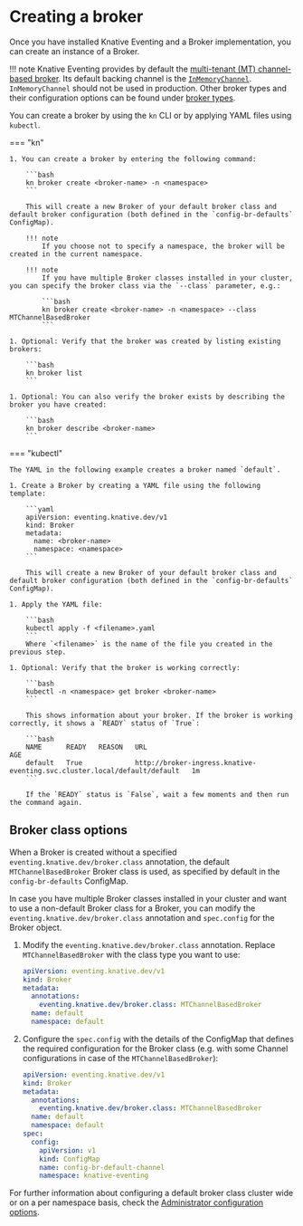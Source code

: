 # Creating a broker

Once you have installed Knative Eventing and a Broker implementation, you can create an instance of a Broker.

!!! note
    Knative Eventing provides by default the [multi-tenant (MT) channel-based broker](./broker-types/mt-channel-based-broker/README.md). Its default backing channel is the [`InMemoryChannel`](https://github.com/knative/eventing/blob/main/config/channels/in-memory-channel/README.md). `InMemoryChannel` should not be used in production. Other broker types and their configuration options can be found under [broker types](./broker-types/README.md).

You can create a broker by using the `kn` CLI or by applying YAML files using `kubectl`.

=== "kn"

    1. You can create a broker by entering the following command:

        ```bash
        kn broker create <broker-name> -n <namespace>
        ```
 
        This will create a new Broker of your default broker class and default broker configuration (both defined in the `config-br-defaults` ConfigMap).
 
        !!! note
            If you choose not to specify a namespace, the broker will be created in the current namespace.
 
        !!! note
            If you have multiple Broker classes installed in your cluster, you can specify the broker class via the `--class` parameter, e.g.:
 
            ```bash
            kn broker create <broker-name> -n <namespace> --class MTChannelBasedBroker
            ```

    1. Optional: Verify that the broker was created by listing existing brokers:

        ```bash
        kn broker list
        ```

    1. Optional: You can also verify the broker exists by describing the broker you have created:

        ```bash
        kn broker describe <broker-name>
        ```

=== "kubectl"

    The YAML in the following example creates a broker named `default`.

    1. Create a Broker by creating a YAML file using the following template:

        ```yaml
        apiVersion: eventing.knative.dev/v1
        kind: Broker
        metadata:
          name: <broker-name>
          namespace: <namespace>
        ```
 
        This will create a new Broker of your default broker class and default broker configuration (both defined in the `config-br-defaults` ConfigMap).

    1. Apply the YAML file:

        ```bash
        kubectl apply -f <filename>.yaml
        ```
        Where `<filename>` is the name of the file you created in the previous step.

    1. Optional: Verify that the broker is working correctly:

        ```bash
        kubectl -n <namespace> get broker <broker-name>
        ```
 
        This shows information about your broker. If the broker is working correctly, it shows a `READY` status of `True`:
 
        ```bash
        NAME      READY   REASON   URL                                                                        AGE
        default   True             http://broker-ingress.knative-eventing.svc.cluster.local/default/default   1m
        ```
 
        If the `READY` status is `False`, wait a few moments and then run the command again.

## Broker class options

When a Broker is created without a specified `eventing.knative.dev/broker.class` annotation, the default `MTChannelBasedBroker` Broker class is used, as specified by default in the `config-br-defaults` ConfigMap. 

In case you have multiple Broker classes installed in your cluster and want to use a non-default Broker class for a Broker, you can modify the `eventing.knative.dev/broker.class` annotation and `spec.config` for the Broker object.

1. Modify the `eventing.knative.dev/broker.class` annotation. Replace `MTChannelBasedBroker` with the class type you want to use:

    ```yaml
    apiVersion: eventing.knative.dev/v1
    kind: Broker
    metadata:
      annotations:
        eventing.knative.dev/broker.class: MTChannelBasedBroker
      name: default
      namespace: default
    ```

1. Configure the `spec.config` with the details of the ConfigMap that defines the required configuration for the Broker class (e.g. with some Channel configurations in case of the `MTChannelBasedBroker`):

    ```yaml
    apiVersion: eventing.knative.dev/v1
    kind: Broker
    metadata:
      annotations:
        eventing.knative.dev/broker.class: MTChannelBasedBroker
      name: default
      namespace: default
    spec:
      config:
        apiVersion: v1
        kind: ConfigMap
        name: config-br-default-channel
        namespace: knative-eventing
    ```

For further information about configuring a default broker class cluster wide or on a per namespace basis, check the [Administrator configuration options](./broker-admin-config-options.md#configuring-the-broker-class).
